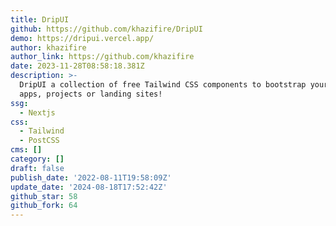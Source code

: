 ```yaml
---
title: DripUI
github: https://github.com/khazifire/DripUI
demo: https://dripui.vercel.app/
author: khazifire
author_link: https://github.com/khazifire
date: 2023-11-28T08:58:18.381Z
description: >-
  DripUI a collection of free Tailwind CSS components to bootstrap your new
  apps, projects or landing sites!
ssg:
  - Nextjs
css:
  - Tailwind
  - PostCSS
cms: []
category: []
draft: false
publish_date: '2022-08-11T19:58:09Z'
update_date: '2024-08-18T17:52:42Z'
github_star: 58
github_fork: 64
---
```

